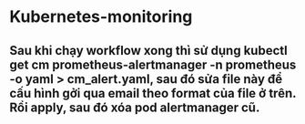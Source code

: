 ﻿# Kubernetes-monitoring
## Sau khi chạy workflow xong thì sử dụng kubectl get cm prometheus-alertmanager  -n prometheus -o yaml > cm_alert.yaml, sau đó sửa file này để cấu hình gởi qua email theo format của file ở trên. Rồi apply, sau đó xóa pod alertmanager cũ.

